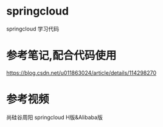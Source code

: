 # springcloud
springcloud 学习代码

# 参考笔记,配合代码使用
https://blog.csdn.net/u011863024/article/details/114298270

# 参考视频
尚硅谷周阳 springcloud H版&Alibaba版
